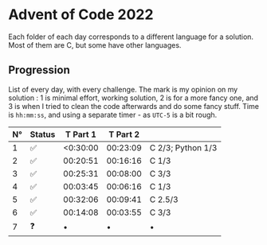 # Advent of Code 2022

Each folder of each day corresponds to a different language for a solution. Most of them are C, but some have other languages.

## Progression

List of every day, with every challenge. The mark is my opinion on my solution : 1 is minimal effort, working solution, 2 is for a more fancy one, and 3 is when I tried to clean the code afterwards and do some fancy stuff.
Time is `hh:mm:ss`, and using a separate timer - as `UTC-5` is a bit rough.

| N° | Status | T Part 1 | T Part 2 | |
| -- | ------ | ---------- | - |-|
|1|✅|<0:30:00|00:23:09| C 2/3; Python 1/3 |
|2|✅|00:20:51|00:16:16| C 1/3|
|3|✅|00:25:31|00:08:00|C 3/3|
|4|✅|00:03:45|00:06:16|C 1/3|
|5|✅|00:32:06|00:09:41|C 2.5/3|
|6|✅|00:14:08|00:03:55|C 3/3|
|7|❓|•|•|•|
